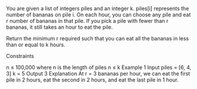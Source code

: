 You are given a list of integers piles and an integer k. piles[i] represents the number of bananas on pile i. On each hour, you can choose any pile and eat r number of bananas in that pile. If you pick a pile with fewer than r bananas, it still takes an hour to eat the pile.

Return the minimum r required such that you can eat all the bananas in less than or equal to k hours.

Constraints

n ≤ 100,000 where n is the length of piles
n ≤ k
Example 1
Input
piles = [6, 4, 3]
k = 5
Output
3
Explanation
At r = 3 bananas per hour, we can eat the first pile in 2 hours, eat the second in 2 hours, and eat the last pile in 1 hour.

